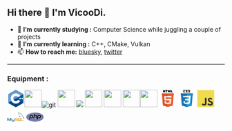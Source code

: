 ## Hi there 👋 I'm VicooDi.
- 🔭 **I’m currently studying :** Computer Science while juggling a couple of projects
- 🌱 **I’m currently learning :** C++, CMake, Vulkan
- 📫 **How to reach me:** <a href=https://bsky.app/profile/vicoodi.bsky.social>bluesky</a>, <a href=https://x.com/di_vicoo>twitter</a>

<hr>
<h3 align="left">Equipment :</h3>
<p align="left"><img src="https://raw.githubusercontent.com/devicons/devicon/master/icons/cplusplus/cplusplus-original.svg" alt="csharp" width="40" height="40"/><img src="https://cdn.jsdelivr.net/gh/devicons/devicon@latest/icons/csharp/csharp-original.svg" width="40" height="40"/><img src="https://www.vectorlogo.zone/logos/git-scm/git-scm-icon.svg" alt="git" width="40" height="40"/> <img src="https://cdn.jsdelivr.net/gh/devicons/devicon@latest/icons/cmake/cmake-original.svg" width="40" height="40"/> <img src="https://www.vulkan.org/user/themes/vulkan/images/logo/vulkan-logo.svg"  height="40"> <img src="https://cdn.jsdelivr.net/gh/devicons/devicon@latest/icons/blender/blender-original.svg"  width="40" height="40"/> <img src="https://cdn.jsdelivr.net/gh/devicons/devicon@latest/icons/godot/godot-original.svg" width="40" height="40" /> <img src="https://cdn.jsdelivr.net/gh/devicons/devicon@latest/icons/unity/unity-original.svg" width="40" height="40" /><img src="https://cdn.jsdelivr.net/gh/devicons/devicon@latest/icons/python/python-original.svg" width="40" height="40"/> <img src="https://raw.githubusercontent.com/devicons/devicon/master/icons/html5/html5-original-wordmark.svg" alt="html5" width="40" height="40"/> <img src="https://raw.githubusercontent.com/devicons/devicon/master/icons/css3/css3-original-wordmark.svg" alt="css3" width="40" height="40"/> <img src="https://raw.githubusercontent.com/devicons/devicon/master/icons/javascript/javascript-original.svg" alt="javascript" width="40" height="40"/><img src="https://raw.githubusercontent.com/devicons/devicon/master/icons/mysql/mysql-original-wordmark.svg" alt="mysql" width="40" height="40"/>  <img src="https://raw.githubusercontent.com/devicons/devicon/master/icons/php/php-original.svg" alt="php" width="40" height="40"/>  </p>
  
</div>
